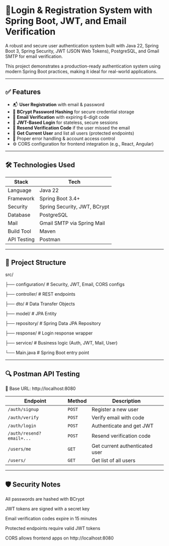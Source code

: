 # 🔐Login & Registration System with Spring Boot, JWT, and Email Verification

A robust and secure user authentication system built with Java 22, Spring Boot 3, Spring Security, JWT (JSON Web Tokens), PostgreSQL, and Gmail SMTP for email verification.

This project demonstrates a production-ready authentication system using modern Spring Boot practices, making it ideal for real-world applications.

---
## ✅ Features
- 📬 **User Registration** with email & password
- 🔐 **BCrypt Password Hashing** for secure credential storage
- 📧 **Email Verification** with expiring 6-digit code
- 🔑 **JWT-Based Login** for stateless, secure sessions
- 🔄 **Resend Verification Code** if the user missed the email
- 👤 **Get Current User** and list all users (protected endpoints)
- 🚫 Proper error handling & account access control
- ⚙️ CORS configuration for frontend integration (e.g., React, Angular)
---
## 🛠️ Technologies Used
| Stack | Tech |
|-------|------|
| Language | Java 22 |
| Framework | Spring Boot 3.4+ |
| Security | Spring Security, JWT, BCrypt |
| Database | PostgreSQL |
| Mail | Gmail SMTP via Spring Mail |
| Build Tool | Maven |
| API Testing | Postman |
---
## 📁 Project Structure

src/

├── configuration/ # Security, JWT, Email, CORS configs

├── controller/ # REST endpoints

├── dto/ # Data Transfer Objects

├── model/ # JPA Entity

├── repository/ # Spring Data JPA Repository

├── response/ # Login response wrapper

├── service/ # Business logic (Auth, JWT, Mail, User)

└── Main.java # Spring Boot entry point

---
## 🔍 Postman API Testing
🚀 Base URL: http://localhost:8080

| Endpoint                 | Method | Description                    |
| ------------------------ | ------ | ------------------------------ |
| `/auth/signup`           | `POST` | Register a new user            |
| `/auth/verify`           | `POST` | Verify email with code         |
| `/auth/login`            | `POST` | Authenticate and get JWT       |
| `/auth/resend?email=...` | `POST` | Resend verification code       |
| `/users/me`              | `GET`  | Get current authenticated user |
| `/users/`                | `GET`  | Get list of all users          |
---
## 🛡️ Security Notes
All passwords are hashed with BCrypt

JWT tokens are signed with a secret key

Email verification codes expire in 15 minutes

Protected endpoints require valid JWT tokens

CORS allows frontend apps on http://localhost:8080